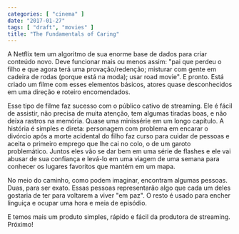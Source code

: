 ```yaml
---
categories: [ "cinema" ]
date: "2017-01-27"
tags: [ "draft", "movies" ]
title: "The Fundamentals of Caring"
---
```

A Netflix tem um algoritmo de sua enorme base de dados para criar
conteúdo novo. Deve funcionar mais ou menos assim: "pai que perdeu o
filho e que agora terá uma provação/redenção; misturar com gente em
cadeira de rodas (porque está na moda); usar road movie". E pronto. Está
criado um filme com esses elementos básicos, atores quase desconhecidos
em uma direção e roteiro encomendados.

Esse tipo de filme faz sucesso com o público cativo de streaming. Ele
é fácil de assistir, não precisa de muita atenção, tem algumas
tiradas boas, e não deixa rastros na memória. Quase uma minissérie
em um longo capítulo. A história é simples e direta: personagem com
problema em encarar o divórcio após a morte acidental do filho faz curso
para cuidar de pessoas e aceita o primeiro emprego que lhe cai no colo,
o de um garoto problemático. Juntos eles vão se dar bem em uma série
de flashes e ele vai abusar de sua confiança e levá-lo em uma viagem
de uma semana para conhecer os lugares favoritos que mantém em um mapa.

No meio do caminho, como podem imaginar, encontram algumas pessoas. Duas,
para ser exato. Essas pessoas representarão algo que cada um deles
gostaria de ter para voltarem a viver "em paz". O resto é usado para
encher linguiça e ocupar uma hora e meia de episódio.

E temos mais um produto simples, rápido e fácil da produtora de
streaming. Próximo!
